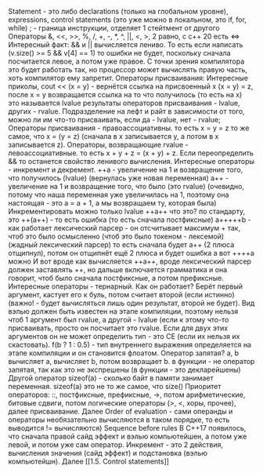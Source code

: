 Statement - это либо declarations (только на глобальном уровне), expressions, control statements (это уже можно в локальном, это if, for, while)
; - граница инструкции, отделяет 1 стейтмент от другого
Операторы
&, <<, >>, %, /, +, -, *, ^, ||, <, >, 2 равно, с c++ 20 есть <=>
Интересный факт: && и || вычисляется лениво.
То есть если написать (v.size() >= 5 && v[4] == 1)
то ошибки не будет, поскольку сначала посчитается левое, а потом уже правое.
С точки зрения компилятора это будет работать так, но процессор может вычислять правую часть, хоть компилятор ему запретит.
Операторы присваивания:
Интересные приколы,
cout << (x = y) - вернётся ссылка на присвоенный x
(x = y) = z, после x = y возвращается ссылка на то что получилось (то есть на x)
это называется lvalue
результаты операторов присваивания - lvalue, других - rvalue.
Подразделение на лефт и райт в зависимости от того, можно ли им что-то присваивать, если да - lvalue, нет - rvalue;
Операторы присваивания - правоассоциативны.
то есть x = y = z то же самое, что x = (y = z) (сначала в х записывается y, а потом в x записывается z).
Операторы, возвращающие rvalue - левоассоциативные.
то есть x + y + z = (x + y) + z.
Если переопределить && то останется свойство ленивого вычисления.
Интересные операторы - инкремент и декремент.
++а - увеличение на 1 и возвращение того, что получилось (lvalue) (вернулась уже новая переменная)
a++ - увеличение на 1 и возвращение того, что было (это rvalue) (очевидно, потому что наша переменная уже увеличилась на 1, поэтому она настоящая - это a = a + 1, а мы возвращаем ту, которая была)
Инкрементировать можно только lvalue
++a++ что это? по стандарту, это ++(a++) - то есть ошибка (то есть сначала постфиксные)
a+++++b - как работает лексический парсер - он отсчитывает максимум + так, чтоб это было осмысленно (чтоб это было токеном - лексемой) (жадный лексический парсер)
то есть сначала будет a++ (2 плюса отщипнул), потом он отщипнёт ещё 2 плюса и будет ошибка
а вот ++++a можно 
И вот вроде как вычисляется ++a++, вроде лексический парсер должен заставлять ++, но дальше включается грамматика и она говорит, чтоб было сначала постфиксные, а потом префиксные.
Интересные операторы - тернарный. Как он работает? Берёт первый аргумент, кастует его к буль, потом считает второй (если истинно) (важно! - будет вычисляться лишь один результат, второй не будет).
Вид вэлью должен быть известен на этапе компиляции, поэтому нельзя чтоб 1 аргумент был rvalue, а другой - lvalue (если к этому что-то присваивать, просто он посчитает это rvalue.
Если для двух этих аргументов он не может определить тип - это CE (если их нельзя их скастовать).
f(b ? 1 : 0.5) - тип внутреннего выражения определяется на этапе компиляции и он становится флоатом.
Оператор запятая?
a, b вычисляет a, вычисляет b, потом возвращает b.
в функции - не оператор запятая, так как это не экспрешены (в функции - это декларейшены)
Другой оператор sizeof(a) - сколько байт в памяти занимает переменная.
sizeof(a) это не то же самое, что size()
Приоритет операторов:
::, постфиксные, префиксные, ->, потом арифметические, битовые сдвиги, потом логические операторы (>, <, хоры, прочее), далее присваивание.
Далее Order of evaluation - сами операнды и операторы необязательно вычисляются в таком порядке, то есть выводится != вычисляются)
Sequence before rules
В C++17 появилось, что сначала правой сайд эффект и вэлью компьютейшен, а потом уже левой, и потом уже сам оператор.
Инкремент - это 2 действия, вычисления значения (сайд эффект) и подстановка (вэлью компьютейшн).
Далее
[[1.5. Control statements]]

